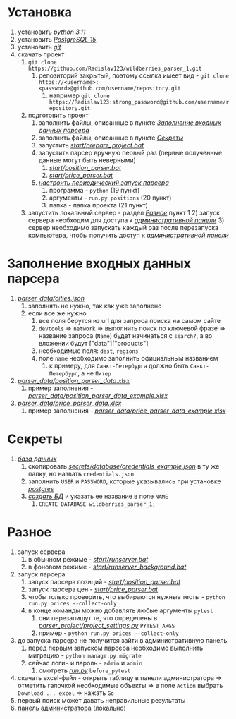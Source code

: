 # Установка

1) установить [*python 3.11*](https://www.python.org/)
2) установить [*PostgreSQL 15*](https://www.postgresql.org/)
3) установить [*git*](https://git-scm.com/downloads)
4) скачать проект
    1) `git clone https://github.com/Radislav123/wildberries_parser_1.git`
        1) репозиторий закрытый, поэтому ссылка имеет вид - `git clone https://<username>:<password>@github.com/username/repository.git`
            1) например `git clone https://Radislav123:strong_password@github.com/username/repository.git`
    2) подготовить проект
        1) заполнить файлы, описанные в пункте [*Заполнение входных данных парсера*](#заполнение-входных-данных-парсера)
        2) заполнить файлы, описанные в пункте [*Секреты*](#секреты)
        3) запустить [*start/prepare_project.bat*](start/prepare_project.bat)
        4) запустить парсер вручную первый раз (первые полученные данные могут быть неверными)
            1) [*start/position_parser.bat*](start/position_parser.bat)
            2) [*start/price_parser.bat*](start/price_parser.bat)
        5) [*настроить периодический запуск парсера*](https://www.windowscentral.com/how-create-automated-task-using-task-scheduler-windows-10)
            1) программа - `python` (19 пункт)
            2) аргументы - `run.py positions` (20 пункт)
            3) папка - папка проекта (21 пункт)
    3) запустить локальный сервер - раздел [*Разное*](#разное) пункт 1
        2) запуск сервера необходим для доступа к [*административной панели*](http://127.0.0.1:8000/admin/)
        3) сервер необходимо запускать каждый раз после перезапуска компьютера, чтобы получить доступ к
           [*административной панели*](http://127.0.0.1:8000/admin/)


# Заполнение входных данных парсера

1) [*parser_data/cities.json*](parser_data/cities.json)
    1) заполнять не нужно, так как уже заполнено
    2) если все же нужно
        1) все поля берутся из url для запроса поиска на самом сайте
        2) `devtools` => `network` => выполнить поиск по ключевой фразе => название запроса (`Name`) будет начинаться с `search?`, а во вложении
           будут ["data"]["products"]
        3) необходимые поля: `dest`, `regions`
        4) поле `name` необходимо заполнить официальным названием
            1) к примеру, для `Санкт-Петербурга` должно быть `Санкт-Петербург`, а не `Питер`
2) [*parser_data/position_parser_data.xlsx*](parser_data/position_parser_data.xlsx)
    1) пример заполнения - [*parser_data/position_parser_data_example.xlsx*](parser_data/position_parser_data_example.xlsx)
3) [*parser_data/price_parser_data.xlsx*](parser_data/price_parser_data.xlsx)
    1) пример заполнения - [*parser_data/price_parser_data_example.xlsx*](parser_data/price_parser_data_example.xlsx)


# Секреты

1) [*база данных*](https://www.postgresql.org/)
    1) скопировать [*secrets/database/credentials_example.json*](secrets/database/credentials_example.json) в ту же папку, но назвать `credentials.json`
    2) заполнить `USER` и `PASSWORD`, которые указывались при установке [*postgres*](https://www.postgresql.org/)
    3) [*создать БД*](https://www.tutorialspoint.com/postgresql/postgresql_create_database.htm) и указать ее название в поле `NAME`
        1) `CREATE DATABASE wildberries_parser_1;`


# Разное

1) запуск сервера
    1) в обычном режиме - [*start/runserver.bat*](start/runserver.bat)
    2) в фоновом режиме - [*start/runserver_background.bat*](start/runserver_background.bat)
2) запуск парсера
    1) запуск парсера позиций - [*start/position_parser.bat*](start/position_parser.bat)
    2) запуск парсера цен - [*start/price_parser.bat*](start/price_parser.bat)
    3) чтобы только проверить, что выбираются нужные тесты - `python run.py prices --collect-only`
    4) в конце команды можно добавлять любые аргументы `pytest`
        1) они перезапишут те, что определены в [*parser_project/project_settings.py*](parser_project/project_settings.py) `PYTEST_ARGS`
        2) пример - `python run.py prices --collect-only`
3) до запуска парсера не получится зайти в административную панель
    1) перед первым запуском парсера необходимо выполнить миграцию - `python manage.py migrate`
    2) сейчас логин и пароль - `admin` и `admin`
        1) смотреть [*run.py*](run.py) `before_pytest`
4) скачать excel-файл - открыть таблицу в панели администратора => отметить галочкой необходимые объекты => в поле `Action` выбрать `Download ... excel` =>
   нажать `Go`
5) первый поиск может давать неправильные результаты
6) [панель администратора](http://127.0.0.1:8000/admin/) (локально)


